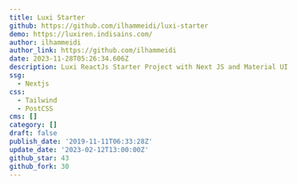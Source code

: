 ```yaml
---
title: Luxi Starter
github: https://github.com/ilhammeidi/luxi-starter
demo: https://luxiren.indisains.com/
author: ilhammeidi
author_link: https://github.com/ilhammeidi
date: 2023-11-28T05:26:34.606Z
description: Luxi ReactJs Starter Project with Next JS and Material UI
ssg:
  - Nextjs
css:
  - Tailwind
  - PostCSS
cms: []
category: []
draft: false
publish_date: '2019-11-11T06:33:28Z'
update_date: '2023-02-12T13:00:00Z'
github_star: 43
github_fork: 30
---
```


